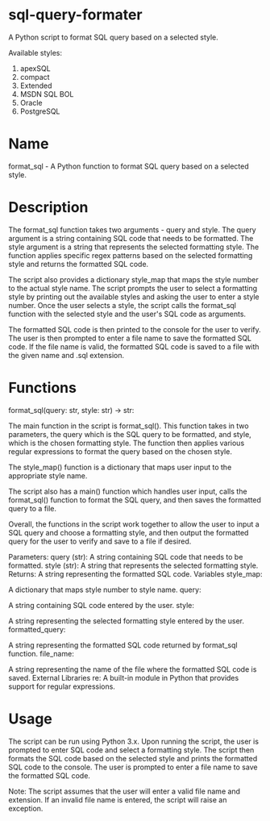 # sql-query-formater
 
 A Python script to format SQL query based on a selected style. 
 
 Available styles: 
 1. apexSQL 
 2. compact 
 3. Extended 
 4. MSDN SQL BOL 
 5. Oracle 
 6. PostgreSQL


# Name
format_sql - A Python function to format SQL query based on a selected style.

# Description
The format_sql function takes two arguments - query and style. The query argument is a string containing SQL code that needs to be formatted. The style argument is a string that represents the selected formatting style. The function applies specific regex patterns based on the selected formatting style and returns the formatted SQL code.

The script also provides a dictionary style_map that maps the style number to the actual style name. The script prompts the user to select a formatting style by printing out the available styles and asking the user to enter a style number. Once the user selects a style, the script calls the format_sql function with the selected style and the user's SQL code as arguments.

The formatted SQL code is then printed to the console for the user to verify. The user is then prompted to enter a file name to save the formatted SQL code. If the file name is valid, the formatted SQL code is saved to a file with the given name and .sql extension.

# Functions
format_sql(query: str, style: str) -> str:

The main function in the script is format_sql(). This function takes in two parameters, the query which is the SQL query to be formatted, and style, which is the chosen formatting style. The function then applies various regular expressions to format the query based on the chosen style.

The style_map() function is a dictionary that maps user input to the appropriate style name.

The script also has a main() function which handles user input, calls the format_sql() function to format the SQL query, and then saves the formatted query to a file.

Overall, the functions in the script work together to allow the user to input a SQL query and choose a formatting style, and then output the formatted query for the user to verify and save to a file if desired.

Parameters:
query (str): A string containing SQL code that needs to be formatted.
style (str): A string that represents the selected formatting style.
Returns:
A string representing the formatted SQL code.
Variables
style_map:

A dictionary that maps style number to style name.
query:

A string containing SQL code entered by the user.
style:

A string representing the selected formatting style entered by the user.
formatted_query:

A string representing the formatted SQL code returned by format_sql function.
file_name:

A string representing the name of the file where the formatted SQL code is saved.
External Libraries
re: A built-in module in Python that provides support for regular expressions.

# Usage
The script can be run using Python 3.x. Upon running the script, the user is prompted to enter SQL code and select a formatting style. The script then formats the SQL code based on the selected style and prints the formatted SQL code to the console. The user is prompted to enter a file name to save the formatted SQL code.

Note: The script assumes that the user will enter a valid file name and extension. If an invalid file name is entered, the script will raise an exception.
